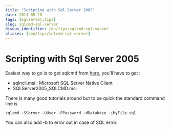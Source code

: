```yaml
---
title: "Scripting with Sql Server 2005"
date: 2011-05-28
tags: [sqlserver,tips]
slug: sqlcmd-sql-server
disqus_identifier: /en/tips/sqlcmd-sql-server
aliases: [/en/tips/sqlcmd-sql-server]
---
```

# Scripting with Sql Server 2005

Easiest way to go is to get sqlcmd from [here](http://www.microsoft.com/downloads/en/details.aspx?familyid=d09c1d60-a13c-4479-9b91-9e8b9d835cdc&displaylang=en), you'll have to get :

*	sqlncli.msi : Microsoft SQL Server Native Client
*	SQLServer2005_SQLCMD.msi

There is many good tutorials around but to be quick the standard command line is

```
sqlcmd -SServer -UUser -PPassword -dDatabase -iMyFile.sql
```

You can also add -b to error out in case of SQL error.






